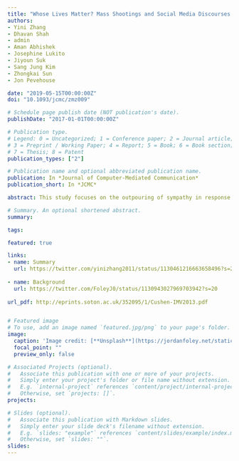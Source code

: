 ```yaml
---
title: "Whose Lives Matter? Mass Shootings and Social Media Discourses of Sympathy and Policy, 2012-2014"
authors:
- Yini Zhang
- Dhavan Shah
- admin
- Aman Abhishek
- Josephine Lukito
- Jiyoun Suk
- Sang Jung Kim
- Zhongkai Sun
- Jon Pevehouse 

date: "2019-05-15T00:00:00Z"
doi: "10.1093/jcmc/zmz009"

# Schedule page publish date (NOT publication's date).
publishDate: "2017-01-01T00:00:00Z"

# Publication type.
# Legend: 0 = Uncategorized; 1 = Conference paper; 2 = Journal article;
# 3 = Preprint / Working Paper; 4 = Report; 5 = Book; 6 = Book section;
# 7 = Thesis; 8 = Patent
publication_types: ["2"]

# Publication name and optional abbreviated publication name.
publication: In *Journal of Computer-Mediated Communication*
publication_short: In *JCMC*

abstract: This study focuses on the outpouring of sympathy in response to mass shootings and the contestation over gun policy on Twitter from 2012 to 2014 and relates these discourses to features of mass shooting events. We use two approaches to Twitter text analysis—hashtag grouping and supervised machine learning (ML)—to triangulate an understanding of intensity and duration of “thoughts and prayers,” gun control, and gun rights discourses. We conduct parallel time series analyses to predict their temporal patterns in response to features of mass shootings. Our analyses reveal that while the total number of victims and child deaths consistently predicted public grieving and calls for gun control, public shootings consistently predicted the defense of gun rights. Further, the race of victims and perpetrators affected the levels of public mourning and policy debates, with the loss of black lives and the violence inflicted by white shooters generating less sympathy and policy discourses.

# Summary. An optional shortened abstract.
summary: 

tags:

featured: true

links:
- name: Summary
  url: https://twitter.com/yinizhang2011/status/1130461216663658496?s=20
  
- name: Background
  url: https://twitter.com/FoleyJ0/status/1130943027969703942?s=20
  
url_pdf: http://eprints.soton.ac.uk/352095/1/Cushen-IMV2013.pdf


# Featured image
# To use, add an image named `featured.jpg/png` to your page's folder. 
image:
  caption: 'Image credit: [**Unsplash**](https://jordanfoley.net/static/img/header/mass_shooting_jcmc.png)'
  focal_point: ""
  preview_only: false

# Associated Projects (optional).
#   Associate this publication with one or more of your projects.
#   Simply enter your project's folder or file name without extension.
#   E.g. `internal-project` references `content/project/internal-project/index.md`.
#   Otherwise, set `projects: []`.
projects:

# Slides (optional).
#   Associate this publication with Markdown slides.
#   Simply enter your slide deck's filename without extension.
#   E.g. `slides: "example"` references `content/slides/example/index.md`.
#   Otherwise, set `slides: ""`.
slides: 
---
```



